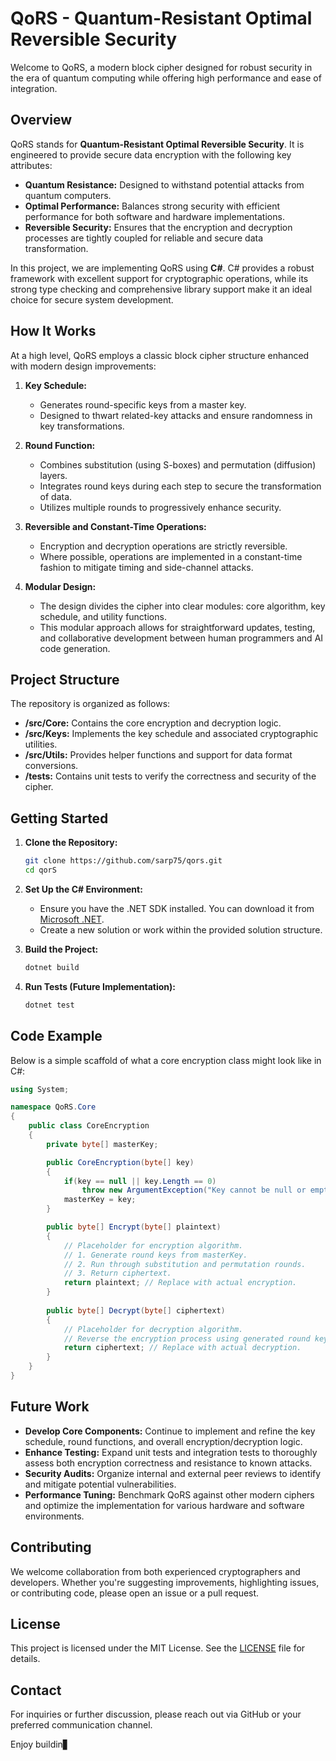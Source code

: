 # QoRS - Quantum-Resistant Optimal Reversible Security

Welcome to QoRS, a modern block cipher designed for robust security in the era of quantum computing while offering high performance and ease of integration.

## Overview

QoRS stands for **Quantum-Resistant Optimal Reversible Security**. It is engineered to provide secure data encryption with the following key attributes:

- **Quantum Resistance:** Designed to withstand potential attacks from quantum computers.
- **Optimal Performance:** Balances strong security with efficient performance for both software and hardware implementations.
- **Reversible Security:** Ensures that the encryption and decryption processes are tightly coupled for reliable and secure data transformation.

In this project, we are implementing QoRS using **C#**. C# provides a robust framework with excellent support for cryptographic operations, while its strong type checking and comprehensive library support make it an ideal choice for secure system development.

## How It Works

At a high level, QoRS employs a classic block cipher structure enhanced with modern design improvements:

1. **Key Schedule:**
   - Generates round-specific keys from a master key.
   - Designed to thwart related-key attacks and ensure randomness in key transformations.

2. **Round Function:**
   - Combines substitution (using S-boxes) and permutation (diffusion) layers.
   - Integrates round keys during each step to secure the transformation of data.
   - Utilizes multiple rounds to progressively enhance security.

3. **Reversible and Constant-Time Operations:**
   - Encryption and decryption operations are strictly reversible.
   - Where possible, operations are implemented in a constant-time fashion to mitigate timing and side-channel attacks.

4. **Modular Design:**
   - The design divides the cipher into clear modules: core algorithm, key schedule, and utility functions.
   - This modular approach allows for straightforward updates, testing, and collaborative development between human programmers and AI code generation.

## Project Structure

The repository is organized as follows:

- **/src/Core:** Contains the core encryption and decryption logic.
- **/src/Keys:** Implements the key schedule and associated cryptographic utilities.
- **/src/Utils:** Provides helper functions and support for data format conversions.
- **/tests:** Contains unit tests to verify the correctness and security of the cipher.

## Getting Started

1. **Clone the Repository:**
    ```bash
    git clone https://github.com/sarp75/qors.git
    cd qorS
    ```

2. **Set Up the C# Environment:**
   - Ensure you have the .NET SDK installed. You can download it from [Microsoft .NET](https://dotnet.microsoft.com/download).
   - Create a new solution or work within the provided solution structure.

3. **Build the Project:**
    ```bash
    dotnet build
    ```

4. **Run Tests (Future Implementation):**
    ```bash
    dotnet test
    ```

## Code Example

Below is a simple scaffold of what a core encryption class might look like in C#:

```csharp name=CoreEncryption.cs
using System;

namespace QoRS.Core
{
    public class CoreEncryption
    {
        private byte[] masterKey;

        public CoreEncryption(byte[] key)
        {
            if(key == null || key.Length == 0)
                throw new ArgumentException("Key cannot be null or empty", nameof(key));
            masterKey = key;
        }

        public byte[] Encrypt(byte[] plaintext)
        {
            // Placeholder for encryption algorithm.
            // 1. Generate round keys from masterKey.
            // 2. Run through substitution and permutation rounds.
            // 3. Return ciphertext.
            return plaintext; // Replace with actual encryption.
        }
        
        public byte[] Decrypt(byte[] ciphertext)
        {
            // Placeholder for decryption algorithm.
            // Reverse the encryption process using generated round keys.
            return ciphertext; // Replace with actual decryption.
        }
    }
}
```

## Future Work

- **Develop Core Components:** Continue to implement and refine the key schedule, round functions, and overall encryption/decryption logic.
- **Enhance Testing:** Expand unit tests and integration tests to thoroughly assess both encryption correctness and resistance to known attacks.
- **Security Audits:** Organize internal and external peer reviews to identify and mitigate potential vulnerabilities.
- **Performance Tuning:** Benchmark QoRS against other modern ciphers and optimize the implementation for various hardware and software environments.

## Contributing

We welcome collaboration from both experienced cryptographers and developers. Whether you're suggesting improvements, highlighting issues, or contributing code, please open an issue or a pull request.

## License

This project is licensed under the MIT License. See the [LICENSE](LICENSE) file for details.

## Contact

For inquiries or further discussion, please reach out via GitHub or your preferred communication channel.

Enjoy buildin▋
